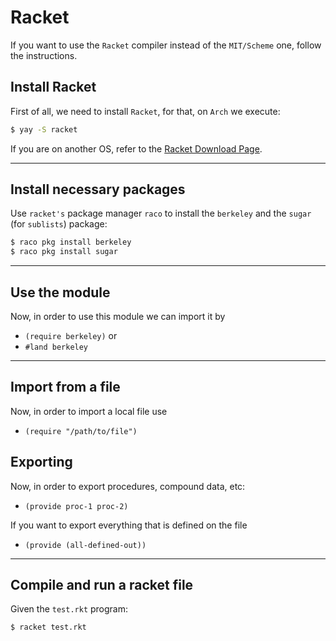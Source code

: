 # Racket

If you want to use the `Racket` compiler instead of the `MIT/Scheme` one, follow the instructions.

## Install Racket

First of all, we need to install `Racket`, for that, on `Arch` we execute:

```bash
$ yay -S racket
```

If you are on another OS, refer to the [Racket Download Page](https://download.racket-lang.org/).

---

## Install necessary packages

Use `racket's` package manager `raco` to install the `berkeley` and the `sugar` (for `sublists`) package:

```bash
$ raco pkg install berkeley 
$ raco pkg install sugar 
```

---

## Use the module

Now, in order to use this module we can import it by

- `(require berkeley)` or
- `#land berkeley`

---

## Import from a file

Now, in order to import a local file use

- `(require "/path/to/file")`

## Exporting

Now, in order to export procedures, compound data, etc:

- `(provide proc-1 proc-2)`

If you want to export everything that is defined on the file

- `(provide (all-defined-out))`

---

## Compile and run a racket file

Given the `test.rkt` program:

```bash
$ racket test.rkt
```
